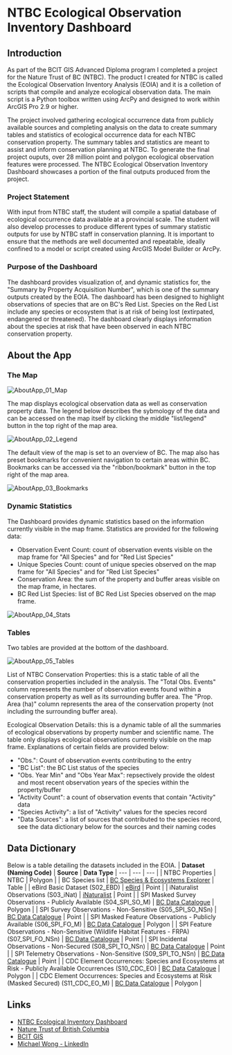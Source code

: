 # NTBC Ecological Observation Inventory Dashboard

## Introduction
As part of the BCIT GIS Advanced Diploma program I completed a project for the Nature Trust of BC (NTBC). The product I created for NTBC is called the Ecological Observation Inventory Analysis (EOIA) and it is a colletion of scripts that compile and analyze ecological observation data. The main script is a Python toolbox written using ArcPy and designed to work within ArcGIS Pro 2.9 or higher.

The project involved gathering ecological occurrence data from publicly available sources and completing analysis on the data to create summary tables and statistics of ecological occurrence data for each NTBC conservation property. The summary tables and statistics are meant to assist and inform conservation planning at NTBC. To generate the final project ouputs, over 28 million point and polygon ecological observation features were processed. The NTBC Ecological Observation Inventory Dashboard showcases a portion of the final outputs produced from the project. 

### Project Statement
With input from NTBC staff, the student will compile a spatial database of ecological occurrence data available at a provincial scale. The student will also develop processes to produce different types of summary statistic outputs for use by NTBC staff in conservation planning. It is important to ensure that the methods are well documented and repeatable, ideally confined to a model or script created using ArcGIS Model Builder or ArcPy.

### Purpose of the Dashboard
The dashboard provides visualization of, and dynamic statistics for, the "Summary by Property Acquisition Number", which is one of the summary outputs created by the EOIA. The dashboard has been designed to highlight observations of species that are on BC's Red List. Species on the Red List include any species or ecosystem that is at risk of being lost (extirpated, endangered or threatened). The dashboard clearly displays information about the species at risk that have been observed in each NTBC conservation property.

## About the App

### The Map

![AboutApp_01_Map](./EOIA_01_Map.png)

The map displays ecological observation data as well as conservation property data. The legend below describes the sybmology of the data and can be accessed on the map itself by clicking the middle "list/legend" button in the top right of the map area.

![AboutApp_02_Legend](./EOIA_02_Legend.png)

The default view of the map is set to an overview of BC. The map also has preset bookmarks for convenient navigation to certain areas within BC. Bookmarks can be accessed via the "ribbon/bookmark" button in the top right of the map area.

![AboutApp_03_Bookmarks](./EOIA_03_Bookmarks.png)

### Dynamic Statistics
The Dashboard provides dynamic statistics based on the information currently visible in the map frame. Statistics are provided for the following data:
- Observation Event Count: count of observation events visible on the map frame for "All Species" and for "Red List Species"
- Unique Species Count: count of unique species observed on the map frame for "All Species" and for "Red List Species"
- Conservation Area: the sum of the property and buffer areas visible on the map frame, in hectares.
- BC Red List Species: list of BC Red List Species observed on the map frame.

![AboutApp_04_Stats](./EOIA_04_Stats.png)

### Tables
Two tables are provided at the bottom of the dashboard.

![AboutApp_05_Tables](./EOIA_05_Tables.png)

List of NTBC Conservation Properties: this is a static table of all the conservation properties included in the analysis. The "Total Obs. Events" column represents the number of observation events found within a conservation property as well as its surrounding buffer area. The "Prop. Area (ha)" column represents the area of the conservation property (not including the surrounding buffer area).

Ecological Observation Details: this is a dynamic table of all the summaries of ecological observations by property number and scientific name. The table only displays ecological observations currently visible on the map frame. Explanations of certain fields are provided below:
- "Obs.": Count of observation events contributing to the entry
- "BC List": the BC List status of the species
- "Obs. Year Min" and "Obs Year Max": repsectively provide the oldest and most recent observation years of the species within the property/buffer
- "Activity Count": a count of observation events that contain "Activity" data
- "Species Activity": a list of "Activity" values for the species record
- "Data Sources": a list of sources that contributed to the species record, see the data dictionary below for the sources and their naming codes

## Data Dictionary

Below is a table detailing the datasets included in the EOIA.
| <b>Dataset (Naming Code)</b> | <b>Source</b> | <b>Data Type</b>
| --- | --- | --- |
| NTBC Properties | NTBC | Polygon |
| BC Species list | <a href="https://a100.gov.bc.ca/pub/eswp/search.do?method=reset">BC Species & Ecosystems Explorer</a> | Table |
| eBird Basic Dataset (S02_EBD) | <a href="https://ebird.org/canada/home">eBird</a> | Point |
| iNaturalist Observations (S03_iNat) | <a href="https://inaturalist.ca/home">iNaturalist</a> | Point |
| SPI Masked Survey Observations - Publicly Available (S04_SPI_SO_M) | <a href="https://catalogue.data.gov.bc.ca/dataset/wildlife-species-inventory-masked-survey-observations-publicly-available">BC Data Catalogue</a> | Polygon |
| SPI Survey Observations - Non-Sensitive (S05_SPI_SO_NSn) | <a href="https://catalogue.data.gov.bc.ca/dataset/wildlife-species-inventory-survey-observations-non-sensitive">BC Data Catalogue</a> | Point |
| SPI Masked Feature Observations - Publicly Available (S06_SPI_FO_M) | <a href="https://catalogue.data.gov.bc.ca/dataset/wildlife-species-inventory-masked-feature-observations-publicly-available">BC Data Catalogue</a> | Polygon |
| SPI Feature Observations - Non-Sensitive (Wildlife Habitat Features - FRPA) (S07_SPI_FO_NSn) | <a href="https://catalogue.data.gov.bc.ca/dataset/wildlife-habitat-features-frpa">BC Data Catalogue</a> | Point |
| SPI Incidental Observations - Non-Secured (S08_SPI_TO_NSn) | <a href="https://catalogue.data.gov.bc.ca/dataset/wildlife-species-inventory-incidental-observations-non-secured">BC Data Catalogue</a> | Point |
| SPI Telemetry Observations - Non-Sensitive (S09_SPI_TO_NSn) | <a href="https://catalogue.data.gov.bc.ca/dataset/wildlife-species-inventory-telemetry-observations-non-sensitive">BC Data Catalogue</a> | Point |
| CDC Element Occurrences: Species and Ecosystems at Risk - Publicly Available Occurrences (S10_CDC_EO) | <a href="https://catalogue.data.gov.bc.ca/dataset/species-and-ecosystems-at-risk-publicly-available-occurrences-cdc">BC Data Catalogue</a> | Polygon |
| CDC Element Occurrences: Species and Ecosystems at Risk (Masked Secured) (S11_CDC_EO_M) | <a href="https://catalogue.data.gov.bc.ca/dataset/species-and-ecosystems-at-risk-masked-secured-publicly-available-occurrences-cdc">BC Data Catalogue</a> | Polygon |


## Links
- <a href="https://experience.arcgis.com/experience/9f5e1b7057da4f939e020e861d85e788">NTBC Ecological Inventory Dashboard</a>
- <a href="https://www.naturetrust.bc.ca/">Nature Trust of British Columbia</a>
- <a href="https://www.bcit.ca/programs/geographic-information-systems/">BCIT GIS</a>
- <a href="https://www.linkedin.com/in/michael-wong-526098214/">Michael Wong - LinkedIn</a>

